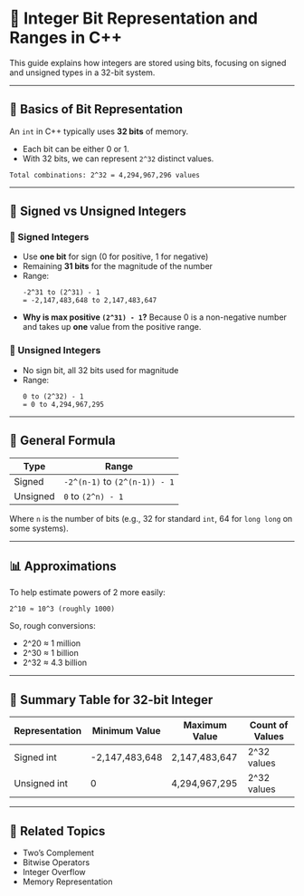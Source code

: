 # 🧮 Integer Bit Representation and Ranges in C++

This guide explains how integers are stored using bits, focusing on signed and unsigned types in a 32-bit system.

---

## 📌 Basics of Bit Representation

An `int` in C++ typically uses **32 bits** of memory.

- Each bit can be either 0 or 1.
- With 32 bits, we can represent `2^32` distinct values.

```
Total combinations: 2^32 = 4,294,967,296 values
```

---

## 🔄 Signed vs Unsigned Integers

### 🔹 Signed Integers

- Use **one bit** for sign (0 for positive, 1 for negative)
- Remaining **31 bits** for the magnitude of the number
- Range:
  ```
  -2^31 to (2^31) - 1
  = -2,147,483,648 to 2,147,483,647
  ```
- **Why is max positive `(2^31) - 1`?**
  Because 0 is a non-negative number and takes up **one** value from the positive range.

### 🔹 Unsigned Integers

- No sign bit, all 32 bits used for magnitude
- Range:
  ```
  0 to (2^32) - 1
  = 0 to 4,294,967,295
  ```

---

## 📐 General Formula

| Type      | Range                             |
|-----------|-----------------------------------|
| Signed    | `-2^(n-1)` to `(2^(n-1)) - 1`      |
| Unsigned  | `0` to `(2^n) - 1`                |

Where `n` is the number of bits (e.g., 32 for standard `int`, 64 for `long long` on some systems).

---

## 📊 Approximations

To help estimate powers of 2 more easily:

```
2^10 ≈ 10^3 (roughly 1000)
```

So, rough conversions:

- 2^20 ≈ 1 million
- 2^30 ≈ 1 billion
- 2^32 ≈ 4.3 billion

---

## 🧩 Summary Table for 32-bit Integer

| Representation | Minimum Value      | Maximum Value      | Count of Values     |
|----------------|--------------------|--------------------|---------------------|
| Signed int     | -2,147,483,648     | 2,147,483,647      | 2^32 values         |
| Unsigned int   | 0                  | 4,294,967,295      | 2^32 values         |

---

## 🔗 Related Topics

- Two’s Complement
- Bitwise Operators
- Integer Overflow
- Memory Representation
